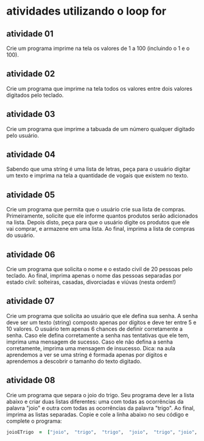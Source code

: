 # atividades utilizando o loop for
## atividade 01
Crie um programa imprime na tela os valores de 1 a 100 (incluindo o 1 e o 100).

## atividade 02
Crie um programa que imprime na tela todos os valores entre dois valores digitados pelo teclado.

## atividade 03
Crie um programa que imprime a tabuada de um número qualquer digitado pelo usuário.

## atividade 04
Sabendo que uma string é uma lista de letras, peça para o usuário digitar um texto e imprima na tela a quantidade de vogais que existem no texto.

## atividade 05
Crie um programa que permita que o usuário crie sua lista de compras. Primeiramente, solicite que ele informe quantos produtos serão adicionados na lista. Depois disto, peça para que o usuário digite os produtos que ele vai comprar, e armazene em uma lista. Ao final, imprima a lista de compras do usuário.

## atividade 06
Crie um programa que solicita o nome e o estado civil de 20 pessoas pelo teclado. Ao final, imprima apenas o nome das pessoas separadas por estado civil: solteiras, casadas, divorciadas e viúvas (nesta ordem!)

## atividade 07
Crie um programa que solicita ao usuário que ele defina sua senha. A senha deve ser um texto (string) composto apenas por dígitos e deve ter entre 5 e 10 valores. O usuário tem apenas 6 chances de definir corretamente a  senha. Caso ele defina corretamente a senha nas tentativas que ele tem, imprima uma mensagem de sucesso. Caso ele não defina a senha corretamente, imprima uma mensagem de insucesso. Dica: na aula aprendemos a ver se uma string é formada apenas por dígitos e aprendemos a descobrir o tamanho do texto digitado.

## atividade 08
Crie um programa que separa o joio do trigo. Seu programa deve ler a lista abaixo e criar duas listas diferentes: uma com todas as ocorrências da palavra "joio" e outra com todas as ocorrências da palavra "trigo". Ao final, imprima as listas separadas. Copie e cole a linha abaixo no seu código e complete o programa: 

```ruby
joioETrigo  =  ["joio",  "trigo",  "trigo",  "joio",  "trigo", "joio",  "joio",  "joio",  "joio",  "trigo",  "trigo",  "joio", "joio", "joio", "trigo", "trigo", "trigo", "trigo", "trigo", "trigo",  "trigo",  "trigo",  "trigo",  "trigo",  "trigo", "joio",  "joio",  "joio",  "joio",  "joio",  "joio",  "joio", "joio",  "trigo",  "trigo",  "joio",  "joio",  "joio",  "joio", "joio",  "joio",  "joio",  "joio",  "joio",  "joio",  "joio", "joio",  "joio",  "joio",  "joio",  "joio",  "trigo",  "trigo", "trigo",  "trigo",  "trigo",  "trigo",  "trigo",  "trigo", "trigo",  "trigo",  "trigo",  "trigo",  "trigo",  "trigo", "trigo", "trigo", "trigo", "trigo", "joio", "joio", "joio", "joio",  "joio",  "joio",  "joio",  "joio",  "joio",  "joio", "trigo",  "trigo",  "trigo",  "trigo",  "trigo",  "trigo", "trigo", "trigo", "trigo", "joio", "joio", "joio", "joio", "joio",  "joio",  "trigo",  "joio",  "joio",  "joio",  "joio", "joio", "trigo", "trigo", "trigo", "trigo", "joio", "joio", "joio",  "joio",  "joio",  "joio",  "joio",  "trigo",  "trigo", "trigo", "joio", "trigo", "joio", "joio", "joio"]
```